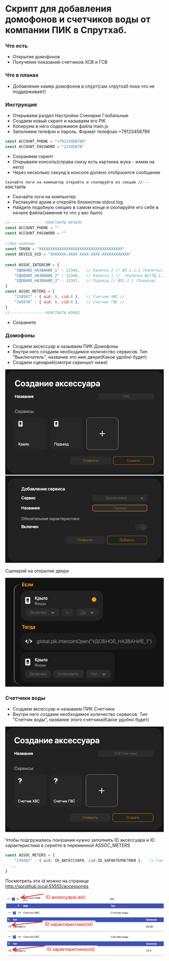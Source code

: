 # Скрипт для добавления домофонов и счетчиков воды от компании ПИК в Спрутхаб.

### Что есть
* Открытие домофонов
* Получение показаний счетчиков ХСВ и ГСВ
### Что в планах
* Добавление камер домофонов в спурт(сам спрутхаб пока что не поддерживает)
### Инструкция
* Открываем раздел Настройки  Сченарии  Глобальные 
* Создаем новый скрипт и называем его PIK
* Копируем в него содержимое файла main.js
* Заполняем телефон и пароль. Формат телефоан +79123456789
```js
const ACCOUNT_PHONE = "+79123456789"    
const ACCOUNT_PASSWORD = "12345678"
```
* Сохраняем скрипт
* Открываем консоль(справа снизу есть картинка жука - жмем на него) 
* Через несколько секунд в консоле должно отобразится сообщение
```
Скачайте логи на компьютер откройте и скопируйте из секции //--- КОНСТАНТЫ
```
* Скачайте логи на компьютер
* Распакуйте архив и откройте блокнотом stdout.log
* Найдите подобную секцию в самом конце и скопируйте его себе в начале файла(заменив то что у вас было)
```js
//--------------- КОНСТАНТЫ НАЧАЛО
const ACCOUNT_PHONE = ""
const ACCOUNT_PASSWORD = ""

//При наличии
const TOKEN = "XXXXXXXXXXXXXXXXXXXXXXXXXXXXXXXXXXXXX"
const DEVICE_UID = "XXXXXXX-XXXX-XXXX-XXXX-XXXXXXXXXXXX"

const ASSOC_INTERCOM = {
	"УДОБНОЕ_НАЗВАНИЕ_1" : 12345,	// Калитка 2 // ВП.1.1.1 (Калитка)
	"УДОБНОЕ_НАЗВАНИЕ_2" : 12346,	// Калитка 1 //  (Калитка №2)ТД 1.1.1
	"УДОБНОЕ_НАЗВАНИЕ_3" : 12347,	// Подъезд // ВП1.1.1 (Подъезд)
}
const ASSOC_METERS = {
	"234567" : { aid: 0, cid:0 },	// Счетчик ХВС // 
	"345678" : { aid: 0, cid:0 },	// Счетчик ГВС // 
}
//--------------- КОНСТАНТЫ КОНЕЦ
```
* Сохраните

### Домофоны
* Создаем аксессуар и называем ПИК Домофоны
* Внутри него создаем необходимое количество сервисов. Тип "Выключатель", название это имя двери(Какое удобно будет)
* Создаем сценарий(смотри скриншот ниже)

![alt text](https://github.com/Aserus/spruthub-pik-script/blob/main/assets/screen1.png?raw=true)
![alt text](https://github.com/Aserus/spruthub-pik-script/blob/main/assets/screen2.png?raw=true)

Сценарий на открытие двери

![alt text](https://github.com/Aserus/spruthub-pik-script/blob/main/assets/screen3.png?raw=true)

### Счетчики воды
* Создаем аксессуар и называем ПИК Счетчики
* Внутри него создаем необходимое количество сервисов. Тип "Счетчик воды", название этого счетчика(Какое удобно будет)

![alt text](https://github.com/Aserus/spruthub-pik-script/blob/main/assets/screen4.png?raw=true)

Чтобы подгружались показания нужно заполнить ID аксессуара и ID характеристики в скрипте в переменной ASSOC_METERS
```js
const ASSOC_METERS = {
	"234567" : { aid: ID_АКСЕССУАРА, cid:ID_ХАРАКТЕРИСТИКИ },	// Счетчик ХВС // 
  ...
}
```
Посмотреть эти id можно на странице http://spruthub.local:55555/accessories

![alt text](https://github.com/Aserus/spruthub-pik-script/blob/main/assets/screen5.png?raw=true)



